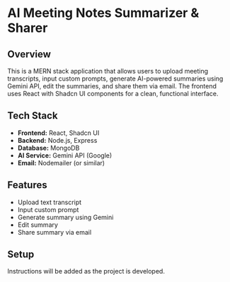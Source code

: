 # AI Meeting Notes Summarizer & Sharer

## Overview
This is a MERN stack application that allows users to upload meeting transcripts, input custom prompts, generate AI-powered summaries using Gemini API, edit the summaries, and share them via email. The frontend uses React with Shadcn UI components for a clean, functional interface.

## Tech Stack
- **Frontend:** React, Shadcn UI
- **Backend:** Node.js, Express
- **Database:** MongoDB
- **AI Service:** Gemini API (Google)
- **Email:** Nodemailer (or similar)

## Features
- Upload text transcript
- Input custom prompt
- Generate summary using Gemini
- Edit summary
- Share summary via email

## Setup
Instructions will be added as the project is developed.
